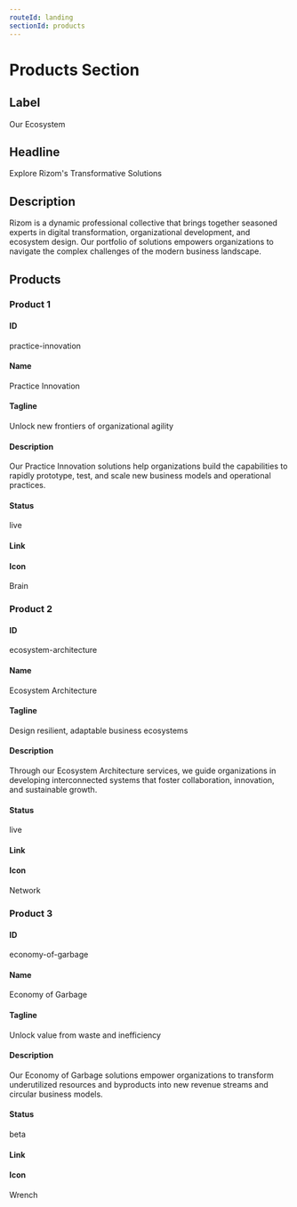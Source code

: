 ```yaml
---
routeId: landing
sectionId: products
---
```

# Products Section

## Label

Our Ecosystem

## Headline

Explore Rizom's Transformative Solutions

## Description

Rizom is a dynamic professional collective that brings together seasoned experts in digital transformation, organizational development, and ecosystem design. Our portfolio of solutions empowers organizations to navigate the complex challenges of the modern business landscape.

## Products

### Product 1

#### ID

practice-innovation

#### Name

Practice Innovation

#### Tagline

Unlock new frontiers of organizational agility

#### Description

Our Practice Innovation solutions help organizations build the capabilities to rapidly prototype, test, and scale new business models and operational practices.

#### Status

live

#### Link

#### Icon

Brain

### Product 2

#### ID

ecosystem-architecture

#### Name

Ecosystem Architecture

#### Tagline

Design resilient, adaptable business ecosystems

#### Description

Through our Ecosystem Architecture services, we guide organizations in developing interconnected systems that foster collaboration, innovation, and sustainable growth.

#### Status

live

#### Link

#### Icon

Network

### Product 3

#### ID

economy-of-garbage

#### Name

Economy of Garbage

#### Tagline

Unlock value from waste and inefficiency

#### Description

Our Economy of Garbage solutions empower organizations to transform underutilized resources and byproducts into new revenue streams and circular business models.

#### Status

beta

#### Link

#### Icon

Wrench
